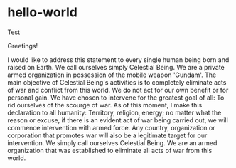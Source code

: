 # hello-world
Test

Greetings! 

I would like to address this statement to every single human being born and raised on Earth. We call ourselves simply Celestial Being. We are a private armed organization in possession of the mobile weapon 'Gundam'. The main objective of Celestial Being's activities is to completely eliminate acts of war and conflict from this world. We do not act for our own benefit or for personal gain. We have chosen to intervene for the greatest goal of all: To rid ourselves of the scourge of war. As of this moment, I make this declaration to all humanity: Territory, religion, energy; no matter what the reason or excuse, if there is an evident act of war being carried out, we will commence intervention with armed force. Any country, organization or corporation that promotes war will also be a legitimate target for our intervention. We simply call ourselves Celestial Being. We are an armed organization that was established to eliminate all acts of war from this world.
